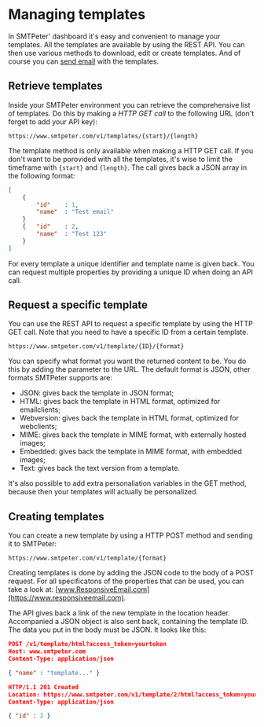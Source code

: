 # Managing templates

In SMTPeter' dashboard it's easy and convenient to manage your templates. 
All the templates are available by using the REST API. You can then use 
various methods to download, edit or create templates. And of course
you can [send email](rest-send) with the templates.


## Retrieve templates

Inside your SMTPeter environment you can retrieve the comprehensive list
of templates. Do this by making a *HTTP GET call* to the following URL 
(don't forget to add your API key):

```text
https://www.smtpeter.com/v1/templates/{start}/{length}
```

The template method is only available when making a HTTP GET call.
If you don't want to be porovided with all the templates, it's wise 
to limit the timeframe with `{start}` and `{length}`. The call gives 
back a JSON array in the following format:

```json
[
    {
        "id"    : 1,
        "name"  : "Test email"
    }
    {   "id"    : 2,
        "name"  : "Test 123"
    }
]
```
For every template a unique identifier and template name is given back. 
You can request multiple properties by providing a unique ID when doing 
an API call. 


## Request a specific template

You can use the REST API to request a specific template by using the 
HTTP GET call. Note that you need to have a specific ID from a certain
template.

```text
https://www.smtpeter.com/v1/template/{ID}/{format}
```

You can specify what format you want the returned content to be. You do
this by adding the parameter to the URL. The default format is JSON, 
other formats SMTPeter supports are:

- JSON: gives back the template in JSON format;
- HTML: gives back the template in HTML format, optimized for emailclients;
- Webversion: gives back the template in HTML format, optimized for webclients;
- MIME: gives back the template in MIME format, with externally hosted images;
- Embedded: gives back the template in MIME format, with embedded images;
- Text: gives back the text version from a template.

It's also possible to add extra personaliation variables in the GET method, because
then your templates will actually be personalized. 

## Creating templates

You can create a new template by using a HTTP POST method and sending it to SMTPeter:

```text
https://www.smtpeter.com/v1/template/{format}
```
Creating templates is done by adding the JSON code to the body of a POST request.
For all specificatons of the properties that can be used, you can take a look at:
[www.ResponsiveEmail.com](https://www.responsiveemail.com).

The API gives back a link of the new template in the location header. 
Accompanied a JSON object is also sent back, containing the template ID.
The data you put in the body must be JSON. It looks like this:

```json
POST /v1/template/html?access_token=yourtoken
Host: www.smtpeter.com
Content-Type: application/json

{ "name" : "template..." }

HTTP/1.1 201 Created
Location: https://www.smtpeter.com/v1/template/2/html?access_token=yourtoken
Content-Type: application/json

{ "id" : 2 }
```